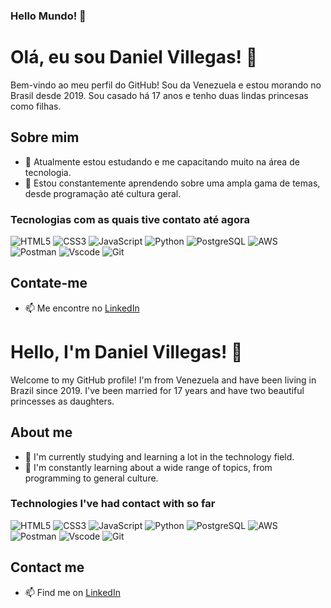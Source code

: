 ### Hello Mundo! 🦁

# Olá, eu sou Daniel Villegas! 👋

Bem-vindo ao meu perfil do GitHub! Sou da Venezuela e estou morando no Brasil desde 2019. Sou casado há 17 anos e tenho duas lindas princesas como filhas.

## Sobre mim

- 🔭 Atualmente estou estudando e me capacitando muito na área de tecnologia.
- 🌱 Estou constantemente aprendendo sobre uma ampla gama de temas, desde programação até cultura geral.

### Tecnologias com as quais tive contato até agora

![HTML5](https://img.shields.io/badge/HTML5-E34F26?style=for-the-badge&logo=html5&logoColor=white)
![CSS3](https://img.shields.io/badge/CSS3-1572B6?style=for-the-badge&logo=css3&logoColor=white)
![JavaScript](https://img.shields.io/badge/JavaScript-F7DF1E?style=for-the-badge&logo=javascript&logoColor=black)
![Python](https://img.shields.io/badge/python-3670A0?style=for-the-badge&logo=python&logoColor=ffdd54)
![PostgreSQL](https://img.shields.io/badge/PostgreSQL-000?style=for-the-badge&logo=postgresql)
![AWS](https://img.shields.io/badge/AWS-000.svg?style=for-the-badge&logo=amazon-aws&logoColor=white)
![Postman](https://img.shields.io/badge/Postman-FF6C37.svg?style=for-the-badge&logo=Postman&logoColor=white)
![Vscode](https://img.shields.io/badge/Vscode-007ACC?style=for-the-badge&logo=visual-studio-code&logoColor=white)
![Git](https://img.shields.io/badge/GIT-E44C30?style=for-the-badge&logo=git&logoColor=white)

## Contate-me

- 📫 Me encontre no [LinkedIn](https://www.linkedin.com/in/vdaniel07/)


# Hello, I'm Daniel Villegas! 👋

Welcome to my GitHub profile! I'm from Venezuela and have been living in Brazil since 2019. I've been married for 17 years and have two beautiful princesses as daughters.

## About me

- 🔭 I'm currently studying and learning a lot in the technology field.
- 🌱 I'm constantly learning about a wide range of topics, from programming to general culture.

### Technologies I've had contact with so far

![HTML5](https://img.shields.io/badge/HTML5-E34F26?style=for-the-badge&logo=html5&logoColor=white)
![CSS3](https://img.shields.io/badge/CSS3-1572B6?style=for-the-badge&logo=css3&logoColor=white)
![JavaScript](https://img.shields.io/badge/JavaScript-F7DF1E?style=for-the-badge&logo=javascript&logoColor=black)
![Python](https://img.shields.io/badge/python-3670A0?style=for-the-badge&logo=python&logoColor=ffdd54)
![PostgreSQL](https://img.shields.io/badge/PostgreSQL-000?style=for-the-badge&logo=postgresql)
![AWS](https://img.shields.io/badge/AWS-000.svg?style=for-the-badge&logo=amazon-aws&logoColor=white)
![Postman](https://img.shields.io/badge/Postman-FF6C37.svg?style=for-the-badge&logo=Postman&logoColor=white)
![Vscode](https://img.shields.io/badge/Vscode-007ACC?style=for-the-badge&logo=visual-studio-code&logoColor=white)
![Git](https://img.shields.io/badge/GIT-E44C30?style=for-the-badge&logo=git&logoColor=white)

## Contact me

- 📫 Find me on [LinkedIn](https://www.linkedin.com/in/vdaniel07/)

  


